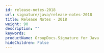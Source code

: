 ```yaml
---
id: release-notes-2018
url: signature/java/release-notes-2018
title: Release Notes - 2018
weight: 90
description: ""
keywords: 
productName: GroupDocs.Signature for Java
hideChildren: False
---
```

